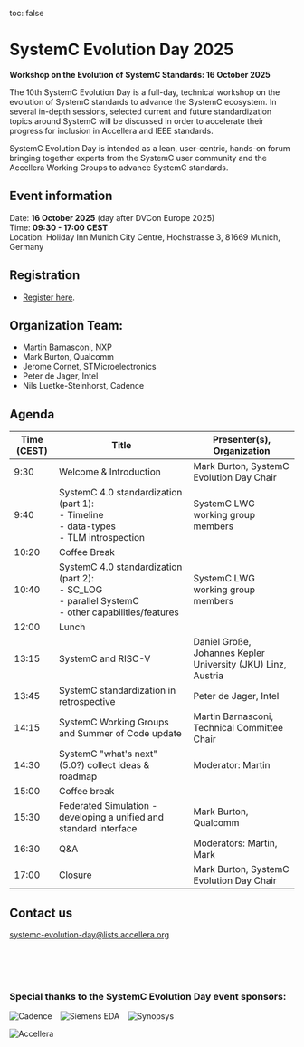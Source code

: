 toc: false

# SystemC Evolution Day 2025 <!--<img style="float: right; width:300px;" src="/images/systemC-evolution-day-2024-logo-500px.png">-->

**Workshop on the Evolution of SystemC Standards: 16 October 2025**

The 10th SystemC Evolution Day is a full-day, technical workshop on the evolution of SystemC standards to advance the SystemC ecosystem. In several in-depth sessions, selected current and future standardization topics around SystemC will be discussed in order to accelerate their progress for inclusion in Accellera and IEEE standards.

SystemC Evolution Day is intended as a lean, user-centric, hands-on forum bringing together experts from the SystemC user community and the Accellera Working Groups to advance SystemC standards.

## Event information

Date: **16 October 2025** (day after DVCon Europe 2025)<br>
Time: **09:30 - 17:00 CEST**<br>
Location: Holiday Inn Munich City Centre, Hochstrasse 3, 81669 Munich, Germany

## Registration

* [Register here](https://dvcon-europe.org/registration).

## Organization Team:

 * Martin Barnasconi, NXP
 * Mark Burton, Qualcomm
 * Jerome Cornet, STMicroelectronics
 * Peter de Jager, Intel
 * Nils Luetke-Steinhorst, Cadence

## Agenda

| Time (CEST) | Title | Presenter(s), Organization |
| --------------------- | ---------------- | -------------------------------- |
| 9:30 | Welcome & Introduction | Mark Burton, SystemC Evolution Day Chair |
| 9:40 | SystemC 4.0 standardization (part 1):<br>- Timeline<br>- data-types<br>- TLM introspection | SystemC LWG working group members |
| 10:20 | Coffee Break |
| 10:40 | SystemC 4.0 standardization (part 2):<br>- SC_LOG<br>- parallel SystemC<br>- other capabilities/features | SystemC LWG working group members |
| 12:00 | Lunch |
| 13:15 | SystemC and RISC-V | Daniel Große, Johannes Kepler University (JKU) Linz, Austria |
| 13:45 | SystemC standardization in retrospective | Peter de Jager, Intel |
| 14:15 | SystemC Working Groups and Summer of Code update | Martin Barnasconi, Technical Committee Chair |
| 14:30 | SystemC "what's next" (5.0?) collect ideas & roadmap | Moderator: Martin |
| 15:00 | Coffee break |
| 15:30 | Federated Simulation - developing a unified and standard interface | Mark Burton, Qualcomm |
| 16:30 | Q&A | Moderators: Martin, Mark |
| 17:00 | Closure | Mark Burton, SystemC Evolution Day Chair |

## Contact us

[systemc-evolution-day@lists.accellera.org](mailto:systemc-evolution-day@lists.accellera.org)
<br><br><br><br><br>
### Special thanks to the SystemC Evolution Day event sponsors:

<p><a href="http://www.cadence.com/" target="_blank" rel="noopener noreferrer"><img style="display: inline-block; padding-right: 15px;" src="/images/logo-cadence-sponsor.png" alt="Cadence" /></a><a href="http://www.mentor.com/" target="_blank" rel="noopener noreferrer"><img style="display: inline-block; padding-right: 15px;" src="/images/logo-siemens-sponsor.png" alt="Siemens EDA" /></a><a href="http://www.synopsys.com/" target="_blank" rel="noopener noreferrer"><img style="display: inline-block;" src="/images/logo-synopsys-sponsor.png" alt="Synopsys" /></a></p>
<p><a href="http://www.accellera.ogr/" target="_blank" rel="noopener noreferrer"><img style="display: inline-block;" src="/images/logo_accellera.png" alt="Accellera" /></a></p>

